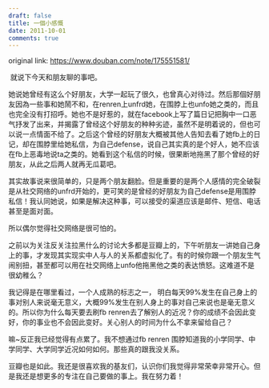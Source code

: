 ```yaml
---
draft: false
title: 一個小感慨
date: 2011-10-01
comments: true
---
```


original link: https://www.douban.com/note/175551581/

 就说下今天和朋友聊的事吧。

她说她曾经有这么个好朋友，大学一起玩了很久，也曾真心对待过。然后那個好朋友因為一些事和她鬧不和，在renren上unfrd她，在围脖上也unfo她之类的，而且也完全没有打招呼。她也不是好惹的，就在facebook上写了篇日记把胸中一口恶气抒发了出来，并揭露了曾经这个好朋友的种种劣迹，虽然不是明着说的，但也可以说一点情面不给了。之后这个曾经的好朋友大概被其他人告知去看了她fb上的日记，却在围脖里给她私信，为自己defense，说自己其实真的是个好人，她不应该在fb上恶毒地说ta之类的。她看到这个私信的时候，很果断地拖黑了那个曾经的好朋友，从此之后两人就再无瓜葛吧。

其实故事说来很简单的，只是两个朋友翻脸。但是重要的是两个人感情的完全破裂是从社交网络的unfrd开始的，更可笑的是曾经的好朋友为自己defense是用围脖私信！我认同她说，如果是解决这种事，可以接受的渠道应该是邮件、短信、电话甚至是面对面。

所以偶尔觉得社交网络是很可怕的。

之前以为关注反关注拉黑什么的讨论大多都是豆瓣上的，下午听朋友一讲她自己身上的事，才发现其实现实中人与人的关系都虚拟化了。有的时候你跟一个朋友生气闹别扭，甚至都可以用在社交网络上unfo他拖黑他之类的表达愤怒。这难道不是很幼稚么？

我记得是在哪里看过，一个人成熟的标志之一， 明白每天99%发生在自己身上的事对别人来说毫无意义，大概99%发生在别人身上的事对自己来说也是毫无意义的。所以你为什么每天要去刷fb renren去了解别人的近况？你的成绩不会因此变好，你的事业也不会因此变好。关心别人的时间为什么不拿来留给自己？


嘛~反正我已经觉得有点累了。我不想通过fb renren 围脖知道我的小学同学、中学同学、大学同学近况如何如何。那些真的跟我没关系。

豆瓣也是如此。我还是很喜欢我的基友们，认识你们我觉得非常荣幸非常开心。但是我还是想更多的专注在自己要做的事上。我在努力着！
